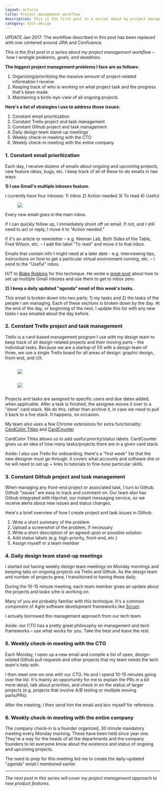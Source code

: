 ```yaml
---
layout: article
title: Project management workflow
description: This is the first post in a series about my project management workflow – how I wrangle problems, goals, and deadlines.
category: tech-design
---
```


<p>UPDATE Jan 2017: The workflow described in this post has been replaced with one centered around JIRA and Confluence.</p>

<p><em>This is the first post in a series about my project management workflow – how I wrangle problems, goals, and deadlines.</em></p>

<p><strong>The biggest project management problems I face are as follows:</strong></p>

<ol>
	<li>Organizing/prioritizing the massive amount of project-related information I receive</li>
	<li>Keeping track of who is working on what project task and the progress that's been made</li>
	<li>Maintaining a birds-eye-view of all ongoing projects</li>
</ol>

<p><strong>Here's a list of strategies I use to address those issues:</strong></p>

<ol>
	<li>Constant email prioritization</li>
	<li>Constant Trello project and task management</li>
	<li>Constant Github project and task management</li>
	<li>Daily design team stand-up meetings</li>
	<li>Weekly check-in meeting with the CTO</li>
	<li>Weekly check-in meeting with the entire company</li>
</ol>

<h3>1. Constant email prioritization</h3>

<p>Each day, I receive dozens of emails about ongoing and upcoming projects, new feature ideas, bugs, etc. I keep track of all of these to-do emails in two ways.</p>

<p><strong>1) I use Gmail's multiple inboxes feature.</strong></p>

<p>I currently have four inboxes: 1) Inbox 2) Action needed 3) To read 4) Useful</p>

<figure>
	<img src="{{ site.url }}/media/img/posts/tech-design/2016-03-12-pm-workflow/multi-inboxes.jpg" class="img-border">
</figure>

<p>Every new email goes in the main inbox.</p>

<p>If I can quickly follow up, I immediately shoot off an email. If not, and I still need to act or reply, I move it to "Action needed."</p>

<p>If it's an article or newsletter – e.g. Nieman Lab, Both Sides of the Table, Fred Wilson, etc. – I add the label "To read" and move it to that inbox.</p>

<p>Emails that contain info I might need at a later date - e.g. interviewing tips, instructions on how to get a particular virtual environment running, etc. – I send to the "Useful" inbox.</p>

<p>H/T to <a href="https://twitter.com/blakeir">Blake Robbins</a> for this technique. He wrote a <a href="https://associate.vc/the-best-e-mail-workflow-no-extensions-needed-1eb296eaf069#.ieq04c9fp">great post</a> about how to set up multiple Gmail inboxes and use them to get to inbox zero.</p>

<p><strong>2) I keep a daily updated "agenda" email of this week's tasks.</strong></p>

<p>This email is broken down into two parts: 1) my tasks and 2) the tasks of the people I am managing. Each of these sections is broken down by the day. At the end of the day, or beginning of the next, I update this list with any new tasks I was emailed about the day before.</p>

<h3>2. Constant Trello project and task management</h3>

<p>Trello is a card-based management program I use with my design team to keep track of all design-related projects and their moving parts – the individual tasks. Because we are a startup of 50 with a design team of three, we use a single Trello board for all areas of design: graphic design, front-end, and UX.</p>

<div class="row">
	<div class="medium-4 columns">
		<figure>
			<img src="{{ site.url }}/media/img/posts/tech-design/2016-03-12-pm-workflow/trello-1.jpg" class="img-border">
		</figure>
	</div>
	<div class="medium-8 columns">
		<figure>
			<img src="{{ site.url }}/media/img/posts/tech-design/2016-03-12-pm-workflow/trello-2.jpg" class="img-border">
		</figure>
	</div>
</div>

<p>Projects and tasks are assigned to specific users and due dates added, when applicable. After a task is finished, the assignee moves it over to a "done" card stack. We do this, rather than archive it, in case we need to pull it back to a live stack. It happens, on occasion.</p>

<p>My team also uses a few Chrome extensions for extra functionality: <a href="https://chrome.google.com/webstore/detail/card-color-titles-for-tre/hpmobkglehhleflhaefmfajhbdnjmgim?hl=en">CardColor Titles</a> and <a href="https://chrome.google.com/webstore/detail/cardcounter-for-trello/miejdnaildjcmahbhmfngfdoficmkdhi?hl=en">CardCounter</a></p>

<p>CardColor Titles allows us to add useful priority/status labels. CardCounter gives us an idea of how many tasks/projects there are in a given card stack.</p>

<p>Aside: I also use Trello for onboarding; there's a "first week" list that the new designer must go through. It covers what accounts and software she or he will need to set up + links to tutorials to fine-tune particular skills.</p>

<h3>3. Constant Github project and task management</h3>

<p>When managing any front-end project or associated task, I turn to Github. Github "issues" are easy to track and comment on. Our team also has Github integrated with Hipchat, our instant messaging service, so we receive alerts about new issues and status changes.</p>

<p>Here's a brief overview of how I create project and task issues in Github:</p>

<ol>
	<li>Write a short summary of the problem</li>
	<li>Upload a screenshot of the problem, if necessary</li>
	<li>Write a short description of an agreed upon or possible solution</li>
	<li>Add status labels (e.g. high-priority, front-end, etc.)</li>
	<li>Assign myself or a team member</li>
</ol>

<h3>4. Daily design team stand-up meetings</h3>

<p>I started out having weekly design team meetings on Monday mornings and keeping tabs on ongoing projects via Trello and Github. As the design team and number of projects grew, I transitioned to having these daily.</p> 

<p>During the 10-15 minute meeting, each team member gives an update about the projects and tasks s/he is working on.</p>

<p>Many of you are probably familiar with this technique. It's a common component of Agile software development frameworks like <a href="https://en.wikipedia.org/wiki/Scrum_(software_development)">Scrum</a>.</p>

<p>I actually borrowed this management approach from our tech team.</p>

<p>Aside: our CTO has a pretty great philosophy on management and tech frameworks – use what works for you. Take the best and leave the rest.</p>

<h3>5. Weekly check-in meeting with the CTO</h3>

<p>Each Monday, I open up a new email and compile a list of open, design-related Github pull requests and other projects that my team needs the tech team's help with.</p>

<p>I then meet one-on-one with our CTO. He and I spend 10-15 minutes going over the list. It's mainly an opportunity for me to explain the PRs in a bit more detail, talk about priorities, and check in on the status of larger projects (e.g. projects that involve A/B testing or multiple moving parts/PRs).</p>

<p>After the meeting, I then send him the email and bcc myself for reference.</p>

<h3>6. Weekly check-in meeting with the entire company</h3>

<p>The company check-in is a founder organized, 30 minute mandatory meeting every Monday morning. These have been held since year one. They're a way for the heads of all the departments and the company founders to let everyone know about the existence and status of ongoing and upcoming projects.</p>

<p>The need to prep for this meeting led me to create the daily-updated "agenda" email I mentioned earlier.</p> 

<hr class="divider">

<p><em>The next post in this series will cover my project management approach to new product features.</em></p>